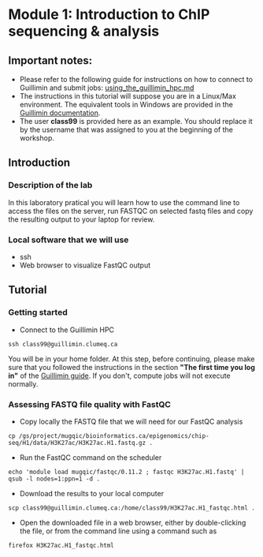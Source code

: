 # Module 1: Introduction to ChIP sequencing & analysis 

## Important notes:
* Please refer to the following guide for instructions on how to connect to Guillimin and submit jobs: [using_the_guillimin_hpc.md](using_the_guillimin_hpc.md)
* The instructions in this tutorial will suppose you are in a Linux/Max environment. The equivalent tools in Windows are provided in the [Guillimin documentation](using_the_guillimin_hpc.md).
* The user **class99** is provided here as an example. You should replace it by the username that was assigned to you at the beginning of the workshop.


## Introduction

### Description of the lab
In this laboratory pratical you will learn how to use the command line to access the files on the server, run FASTQC on selected fastq files and copy the resulting output to your laptop for review. 

### Local software that we will use
* ssh
* Web browser to visualize FastQC output


## Tutorial

### Getting started
* Connect to the Guillimin HPC
```
ssh class99@guillimin.clumeq.ca
```

You will be in your home folder. At this step, before continuing, please make sure that you followed the instructions in the section **"The first time you log in"** of the [Guillimin guide](using_the_guillimin_hpc.md). If you don't, compute jobs will not execute normally.

### Assessing FASTQ file quality with FastQC
* Copy locally the FASTQ file that we will need for our FastQC analysis
```
cp /gs/project/mugqic/bioinformatics.ca/epigenomics/chip-seq/H1/data/H3K27ac/H3K27ac.H1.fastq.gz .
```

* Run the FastQC command on the scheduler
```
echo 'module load mugqic/fastqc/0.11.2 ; fastqc H3K27ac.H1.fastq' | qsub -l nodes=1:ppn=1 -d .
```

* Download the results to your local computer
```
scp class99@guillimin.clumeq.ca:/home/class99/H3K27ac.H1_fastqc.html .
```

* Open the downloaded file in a web browser, either by double-clicking the file, or from the command line using a command such as
```
firefox H3K27ac.H1_fastqc.html
```
